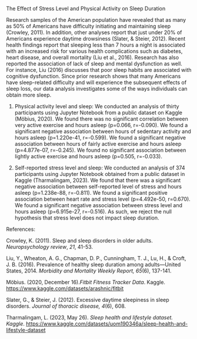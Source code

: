 The Effect of Stress Level and Physical Activity on Sleep Duration 

Research samples of the American population have revealed that as many as 50% of Americans have difficulty initiating and maintaining sleep (Crowley, 2011). In addition, other analyses report that just under 20% of Americans experience daytime drowsiness (Slater, & Steier, 2012). Recent health findings report that sleeping less than 7 hours a night is associated with an increased risk for various health complications such as diabetes, heart disease, and overall mortality (Liu et al., 2016). Research has also reported the association of lack of sleep and mental dysfunction as well. For instance, Liu (2016) discusses that poor sleep habits are associated with cognitive dysfunction. Since prior research shows that many Americans have sleep-related difficulty and will experience the subsequent effects of sleep loss, our data analysis investigates some of the ways individuals can obtain more sleep.

1. Physical activity level and sleep: We conducted an analysis of thirty participants using Jupyter Notebook from a public dataset on Kaggle (Möbius, 2020). We found there was no significant correlation between very active exercise and hours asleep (p=0.066, r=-0.090). We found a significant negative association between hours of sedentary activity and hours asleep (p=1.220e-41, r=-0.599). We found a significant negative association between hours of fairly active exercise and hours asleep (p=4.877e-07, r=-0.245). We found no significant association between lightly active exercise and hours asleep (p=0.505, r=-0.033). 

2. Self-reported stress level and sleep: We conducted an analysis of 374 participants using Jupyter Notebook obtained from a public dataset in Kaggle (Tharmalingam, 2023). We found that there was a significant negative association between self-reported level of stress and hours asleep (p=1.238e-88, r=-0.811). We found a significant positive association between heart rate and stress level (p=4.492e-50, r=0.670). We found a significant negative association between stress level and hours asleep (p=6.915e-27, r=-0.516). As such, we reject the null hypothesis that stress level does not impact sleep duration.



References:

Crowley, K. (2011). Sleep and sleep disorders in older adults. _Neuropsychology review_, _21_, 41-53.

Liu, Y., Wheaton, A. G., Chapman, D. P., Cunningham, T. J., Lu, H., & Croft, J. B. (2016). Prevalence of healthy sleep duration among adults—United States, 2014. __Morbidity and Mortality Weekly Report_, 65_(6), 137-141.

Möbius. (2020, December 16)._Fitbit Fitness Tracker Data_. Kaggle. https://www.kaggle.com/datasets/arashnic/fitbit 

Slater, G., & Steier, J. (2012). Excessive daytime sleepiness in sleep disorders. _Journal of thoracic disease, 4_(6), 608.

Tharmalingam, L. (2023, May 26). _Sleep health and lifestyle dataset. Kaggle_. https://www.kaggle.com/datasets/uom190346a/sleep-health-and-lifestyle-dataset
